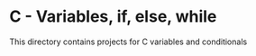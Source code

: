 # C - Variables, if, else, while

This directory contains projects for C variables and conditionals
